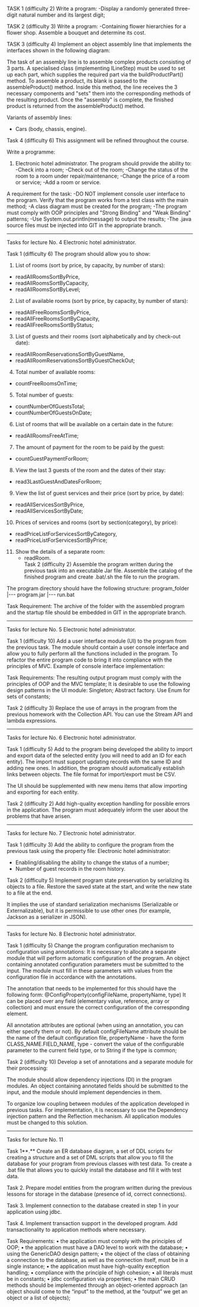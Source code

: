 TASK 1 (difficulty 2)
Write a program:
-Display a randomly generated three-digit natural number and its largest digit;

TASK 2 (difficulty 3)
Write a program:
-Containing flower hierarchies for a flower shop. Assemble a bouquet and determine its cost.


TASK 3 (difficulty 4)
Implement an object assembly line that implements the interfaces shown in the following diagram:

The task of an assembly line is to assemble complex products consisting of 3 parts.
A specialised class (implementing ILineStep) must be used to set up each part,
which supplies the required part via the buildProductPart() method.
To assemble a product, its blank is passed to the assembleProduct() method.
Inside this method, the line receives the 3 necessary components and
"sets" them into the corresponding methods of the resulting product.
Once the "assembly" is complete, the finished product is returned from the assembleProduct() method.

Variants of assembly lines:
- Cars (body, chassis, engine).


Task 4 (difficulty 6)
This assignment will be refined throughout the course.

Write a programme:
1. Electronic hotel administrator.
   The program should provide the ability to:
-Check into a room;
-Check out of the room;
-Change the status of the room to a room under repair/maintenance;
-Change the price of a room or service;
-Add a room or service.

A requirement for the task:
-DO NOT implement console user interface to the program. Verify that the program works from a test class with the main method;
-A class diagram must be created for the program;
-The program must comply with OOP principles and "Strong Binding" and "Weak Binding" patterns;
-Use System.out.println(message) to output the results;
-The .java source files must be injected into GIT in the appropriate branch.

-----------------------------------------------------------------------------

Tasks for lecture No. 4
Electronic hotel administrator.

Task 1 (difficulty 6)
The program should allow you to show:
1. List of rooms (sort by price, by capacity, by number of stars):
- readAllRoomsSortByPrice,
- readAllRoomsSortByCapacity,
- readAllRoomsSortByLevel;
2. List of available rooms (sort by price, by capacity, by number of stars):
- readAllFreeRoomsSortByPrice,
- readAllFreeRoomsSortByCapacity,
- readAllFreeRoomsSortByStatus;
3. List of guests and their rooms (sort alphabetically and by check-out date):
- readAllRoomReservationsSortByGuestName,
- readAllRoomReservationsSortByGuestCheckOut;
4. Total number of available rooms:
- countFreeRoomsOnTime;
5. Total number of guests:
- countNumberOfGuestsTotal;
- countNumberOfGuestsOnDate;
6. List of rooms that will be available on a certain date in the future:
- readAllRoomsFreeAtTime;
7. The amount of payment for the room to be paid by the guest:
- countGuestPaymentForRoom;
8. View the last 3 guests of the room and the dates of their stay:
- read3LastGuestAndDatesForRoom;
9. View the list of guest services and their price (sort by price, by date):
- readAllServicesSortByPrice,
- readAllServicesSortByDate;
10. Prices of services and rooms (sort by section(category), by price):
- readPriceListForServicesSortByCategory,
- readPriceListForServicesSortByPrice;
11. Show the details of a separate room:
    - readRoom.                     
    Task 2 (difficulty 2)
    Assemble the program written during the previous task into an executable Jar file.
    Assemble the catalog of the finished program and create .bat/.sh the file to run the program.

The program directory should have the following structure:
program_folder
|--- program.jar
|--- run.bat

Task Requirement:
The archive of the folder with the assembled program and the startup file should be embedded in GIT in the appropriate branch.

-----------------------------------------------------------------------------

Tasks for lecture No. 5
Electronic hotel administrator.

Task 1 (difficulty 10)
Add a user interface module (UI) to the program from the previous task. 
The module should contain a user console interface and allow you to fully perform all the functions 
included in the program. To refactor the entire program code to bring it into compliance with the principles of MVC. 
Example of console interface implementation:

Task Requirements:
The resulting output program must comply with the principles of OOP and the MVC template;
It is desirable to use the following design patterns in the UI module:
Singleton;
Abstract factory.
Use Enum for sets of constants;

Task 2 (difficulty 3)
Replace the use of arrays in the program from the previous homework with the Collection API. 
You can use the Stream API and lambda expressions.

-----------------------------------------------------------------------------

Tasks for lecture No. 6
Electronic hotel administrator.

Task 1 (difficulty 5)
Add to the program being developed the ability to import and export data of the selected entity
(you will need to add an ID for each entity).
The import must support updating records with the same ID and adding new ones.
In addition, the program should automatically establish links between objects.
The file format for import/export must be CSV.

The UI should be supplemented with new menu items that allow importing and exporting for each entity.

Task 2 (difficulty 2)
Add high-quality exception handling for possible errors in the application.
The program must adequately inform the user about the problems that have arisen.

-----------------------------------------------------------------------------

Tasks for lecture No. 7
Electronic hotel administrator.

Task 1 (difficulty 3)
Add the ability to configure the program from the previous task using the property file:
Electronic hotel administrator:
- Enabling/disabling the ability to change the status of a number;
- Number of guest records in the room history.

Task 2 (difficulty 5)
Implement program state preservation by serializing its objects to a file.
Restore the saved state at the start, and write the new state to a file at the end.

It implies the use of standard serialization mechanisms (Serializable or Externalizable),
but it is permissible to use other ones (for example, Jackson as a serializer in JSON).

-----------------------------------------------------------------------------

Tasks for lecture No. 8
Electronic hotel administrator.

Task 1 (difficulty 5)
Change the program configuration mechanism to configuration using annotations:
It is necessary to allocate a separate module that will perform automatic configuration of the program.
An object containing annotated configuration parameters must be submitted to the input.
The module must fill in these parameters with values from the configuration file in accordance with
the annotations.

The annotation that needs to be implemented for this should have the following form:
@ConfigProperty(configFileName, propertyName, type)
It can be placed over any field (elementary value, reference, array or collection)
and must ensure the correct configuration of the corresponding element.

All annotation attributes are optional (when using an annotation, you can either specify them or not).
By default сonfigFileName attribute should be the name of the default configuration file,
propertyName - have the form CLASS_NAME.FIELD_NAME,
type - convert the value of the configurable parameter to the current field type, or to String if the type is common;

Task 2 (difficulty 10)
Develop a set of annotations and a separate module for their processing:

The module should allow dependency injections (DI) in the program modules.
An object containing annotated fields should be submitted to the input,
and the module should implement dependencies in them.

To organize low coupling between modules of the application developed in previous tasks.
For implementation, it is necessary to use the Dependency injection pattern and the Reflection mechanism.
All application modules must be changed to this solution.

-----------------------------------------------------------------------------

Tasks for lecture No. 11

Task 1**.**
Create an ER database diagram, a set of DDL scripts for creating a structure and a set of DML scripts
that allow you to fill the database for your program from previous classes with test data.
To create a .bat file that allows you to quickly install the database and fill it with test data.

Task 2.
Prepare model entities from the program written during the previous lessons for storage in the database
(presence of id, correct connections).

Task 3.
Implement connection to the database created in step 1 in your application using jdbc.

Task 4.
Implement transaction support in the developed program. 
Add transactionality to application methods where necessary.

Task Requirements:
•	the application must comply with the principles of OOP;
•	the application must have a DAO level to work with the database;
•	using the GenericDAO design pattern;
•	the object of the class of obtaining a connection to the database, as well as the connection itself,
must be in a single instance;
•	the application must have high-quality exception handling;
•	compliance with the principle of high cohesion;
•	all literals must be in constants;
•	jdbc configuration via properties;
•	the main CRUD methods should be implemented through an object-oriented approach
(an object should come to the “input” to the method, at the “output” we get an object or a list of objects);
